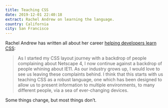 ```yaml
---
title: Teaching CSS
date: 2019-12-01 22:40:18
extract: Rachel Andrew on learning the language.
country: California
city: San Francisco
---
```


Rachel Andrew has written all about her career [helping developers learn CSS](https://css-tricks.com/teaching-css/):

> As I started my CSS layout journey with a backdrop of people complaining about Netscape 4, I now continue against a backdrop of people whining about IE11. As our industry grows up, I would love to see us leaving these complaints behind. I think that this starts with us teaching CSS as a robust language, one which has been designed to allow us to present information to multiple environments, to many different people, via a sea of ever-changing devices.

Some things change, but most things don’t.
